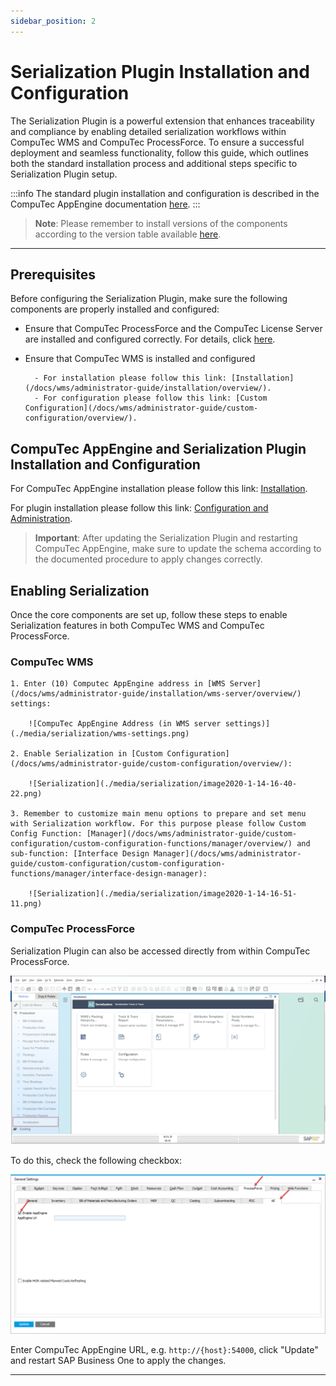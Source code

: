 ```yaml
---
sidebar_position: 2
---
```


# Serialization Plugin Installation and Configuration

The Serialization Plugin is a powerful extension that enhances traceability and compliance by enabling detailed serialization workflows within CompuTec WMS and CompuTec ProcessForce. To ensure a successful deployment and seamless functionality, follow this guide, which outlines both the standard installation process and additional steps specific to Serialization Plugin setup.

:::info
The standard plugin installation and configuration is described in the CompuTec AppEngine documentation [here](../../administrators-guide/configuration-and-administration/overview.md).
:::

>**Note**: Please remember to install versions of the components according to the version table available [here](../../releases/appengine/download.md).

---

## Prerequisites

Before configuring the Serialization Plugin, make sure the following components are properly installed and configured:

- Ensure that CompuTec ProcessForce and the CompuTec License Server are installed and configured correctly.
For details, click [here](https://learn.computec.one/docs/processforce/administrator-guide/licensing/license-server/overview).
- Ensure that CompuTec WMS is installed and configured

        - For installation please follow this link: [Installation](/docs/wms/administrator-guide/installation/overview/).
        - For configuration please follow this link: [Custom Configuration](/docs/wms/administrator-guide/custom-configuration/overview/).

## CompuTec AppEngine and Serialization Plugin Installation and Configuration

For CompuTec AppEngine installation please follow this link: [Installation](../../administrators-guide/installation.md).

For plugin installation please follow this link: [Configuration and Administration](../../administrators-guide/configuration-and-administration/overview.md).

>**Important**: After updating the Serialization Plugin and restarting CompuTec AppEngine, make sure to update the schema according to the documented procedure to apply changes correctly.

## Enabling Serialization

Once the core components are set up, follow these steps to enable Serialization features in both CompuTec WMS and CompuTec ProcessForce.

### CompuTec WMS

    1. Enter (10) Computec AppEngine address in [WMS Server](/docs/wms/administrator-guide/installation/wms-server/overview/) settings:

        ![CompuTec AppEngine Address (in WMS server settings)](./media/serialization/wms-settings.png)

    2. Enable Serialization in [Custom Configuration](/docs/wms/administrator-guide/custom-configuration/overview/):

        ![Serialization](./media/serialization/image2020-1-14-16-40-22.png)

    3. Remember to customize main menu options to prepare and set menu with Serialization workflow. For this purpose please follow Custom Config Function: [Manager](/docs/wms/administrator-guide/custom-configuration/custom-configuration-functions/manager/overview/) and sub-function: [Interface Design Manager](/docs/wms/administrator-guide/custom-configuration/custom-configuration-functions/manager/interface-design-manager):

        ![Serialization](./media/serialization/image2020-1-14-16-51-11.png)

### CompuTec ProcessForce

Serialization Plugin can also be accessed directly from within CompuTec ProcessForce.

![Serialization Plugin (from inside the CompuTec ProcessForce)](./media/serialization/image2020-1-18-8-44-13.png)

To do this, check the following checkbox:

![Serialization Plugin (from inside the CompuTec ProcessForce)](./media/serialization/image2020-1-18-8-33-41.png)

Enter CompuTec AppEngine URL, e.g. `http://{host}:54000`, click "Update" and restart SAP Business One to apply the changes.

---
